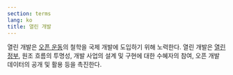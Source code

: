 ```yaml
---
section: terms
lang: ko
title: 열린 개발
---
```


열린 개발은 [오픈 운동](../open-movement/)의 철학을 국제 개발에 도입하기 위해 노력한다. 열린 개발은 [열린 정부](../open-government/), 원조 흐름의 투명성, 개발 사업의 설계 및 구현에 대한 수혜자의 참여, 오픈 개발 데이터의 공개 및 활용 등을 촉진한다.
